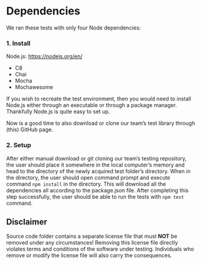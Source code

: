 # Dependencies

We ran these tests with only four Node dependencies:

### 1. Install

Node.js:
https://nodejs.org/en/ 
* C8
* Chai
* Mocha
* Mochawesome

If you wish to recreate the test environment, then you would need to install Node.js either through an executable or through a package manager. Thankfully Node.js is quite easy to set up.

Now is a good time to also download or clone our team’s test library through (this) GitHub page.

### 2. Setup

After either manual download or git cloning our team’s testing repository, the user should place it somewhere in the local computer’s memory and head to the directory of the newly acquired test folder’s directory. When in the directory, the user should open command prompt and execute command 
```npm install``` in the directory. This will download all the dependencies all according to the package.json file. 
After completing this step successfully, the user should be able to run the tests with ```npm test``` command.

## Disclaimer
Source code folder contains a separate license file that must **NOT** be removed under any circumstances!
Removing this license file directly violates terms and conditions of the software under testing.
Individuals who remove or modify the license file will also carry the consequences.
